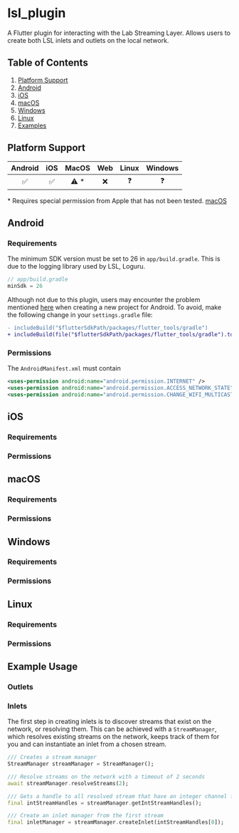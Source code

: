 # lsl_plugin

A Flutter plugin for interacting with the Lab Streaming Layer. Allows users to create both LSL inlets and outlets on the local network.

## Table of Contents

1. [Platform Support](#platform-support)
2. [Android](#android)
3. [iOS](#ios)
4. [macOS](#macos)
5. [Windows](#windows)
6. [Linux](#linux)
7. [Examples](#example-usage)

## Platform Support

| Android | iOS | MacOS | Web | Linux | Windows |
| :-----: | :-: | :---: | :-: | :---: | :-----: |
|   ✅    | ✅  | ⚠️ \* | ❌  |  ❓   |   ❓    |

\* Requires special permission from Apple that has not been tested. [macOS](macos)

## Android

### Requirements

The minimum SDK version must be set to 26 in `app/build.gradle`. This is due to the logging library used by LSL, Loguru.

```java
// app/build.gradle
minSdk = 26
```

Although not due to this plugin, users may encounter the problem mentioned [here](https://github.com/flutter/flutter-intellij/issues/7152#issuecomment-2132853632) when creating a new project for Android. To avoid, make the following change in your `settings.gradle` file:

```diff
- includeBuild("$flutterSdkPath/packages/flutter_tools/gradle")
+ includeBuild(file("$flutterSdkPath/packages/flutter_tools/gradle").toPath().toRealPath().toAbsolutePath().toString())
```

### Permissions

The `AndroidManifest.xml` must contain

```xml
<uses-permission android:name="android.permission.INTERNET" />
<uses-permission android:name="android.permission.ACCESS_NETWORK_STATE" />
<uses-permission android:name="android.permission.CHANGE_WIFI_MULTICAST_STATE" />
```

## iOS

### Requirements

### Permissions

## macOS

### Requirements

### Permissions

## Windows

### Requirements

### Permissions

## Linux

### Requirements

### Permissions

## Example Usage

### Outlets

### Inlets

The first step in creating inlets is to discover streams that exist on the network, or resolving them. This can be achieved with a `StreamManager`, which resolves existing streams on the network, keeps track of them for you and can instantiate an inlet from a chosen stream.

```dart
/// Creates a stream manager
StreamManager streamManager = StreamManager();

/// Resolve streams on the network with a timeout of 2 seconds
await streamManager.resolveStreams(2);

/// Gets a handle to all resolved stream that have an integer channel format
final intStreamHandles = streamManager.getIntStreamHandles();

/// Create an inlet manager from the first stream
final inletManager = streamManager.createInlet(intStreamHandles[0]);
```
